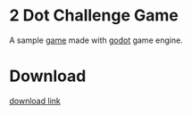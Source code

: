 # 2 Dot Challenge Game

A sample [game](https://mostafasedaghat.github.io/2DotChallenge-GodotGame/) made with [godot](https://godotengine.org) game engine.


# Download
[download link](https://github.com/mostafasedaghat/2DotChallenge-GodotSourceCode)
